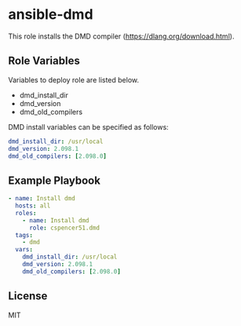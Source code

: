 ansible-dmd
=========

This role installs the DMD compiler (https://dlang.org/download.html).


Role Variables
--------------

Variables to deploy role are listed below.

- dmd_install_dir
- dmd_version
- dmd_old_compilers

DMD install variables can be specified as follows:

```yml
dmd_install_dir: /usr/local
dmd_version: 2.098.1
dmd_old_compilers: [2.098.0]
```

Example Playbook
----------------

```yml
- name: Install dmd
  hosts: all
  roles:
    - name: Install dmd
      role: cspencer51.dmd
  tags:
    - dmd
  vars:
    dmd_install_dir: /usr/local
    dmd_version: 2.098.1
    dmd_old_compilers: [2.098.0]
```

License
-------

MIT
